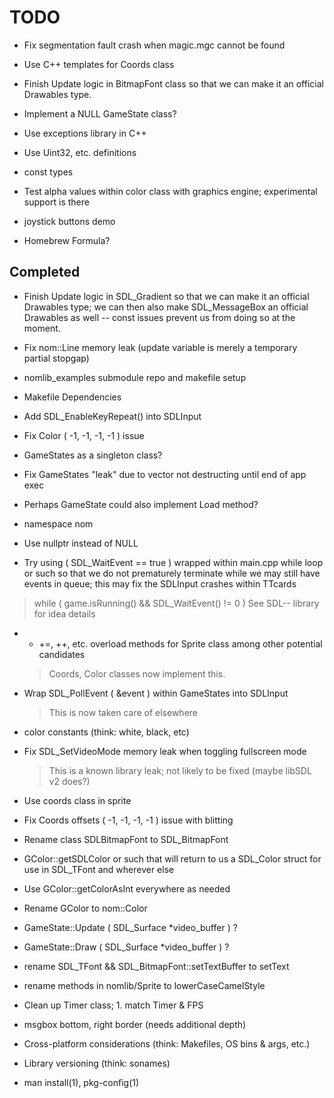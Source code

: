# TODO

* Fix segmentation fault crash when magic.mgc cannot be found
* Use C++ templates for Coords class

* Finish Update logic in BitmapFont class so that we can make it an official
Drawables type.

* Implement a NULL GameState class?
* Use exceptions library in C++
* Use Uint32, etc. definitions
* const types

* Test alpha values within color class with graphics engine; experimental support
is there

* joystick buttons demo
* Homebrew Formula?

## Completed

* Finish Update logic in SDL_Gradient so that we can make it an official
Drawables type; we can then also make SDL_MessageBox an official Drawables as
well -- const issues prevent us from doing so at the moment.

* Fix nom::Line memory leak (update variable is merely a temporary partial stopgap)
* nomlib_examples submodule repo and makefile setup
* Makefile Dependencies
* Add SDL_EnableKeyRepeat() into SDLInput
* Fix Color ( -1, -1, -1, -1 ) issue
* GameStates as a singleton class?
* Fix GameStates "leak" due to vector not destructing until end of app exec
* Perhaps GameState could also implement Load method?
* namespace nom
* Use nullptr instead of NULL
* Try using ( SDL_WaitEvent == true ) wrapped within main.cpp while loop or such
so that we do not prematurely terminate while we may still have events in queue;
this may fix the SDLInput crashes within TTcards
> while ( game.isRunning() && SDL_WaitEvent() != 0 )
> See SDL-- library for idea details

* * +=, ++, etc. overload methods for Sprite class among other potential candidates
  > Coords, Color classes now implement this.

* Wrap SDL_PollEvent ( &event ) within GameStates into SDLInput
  > This is now taken care of elsewhere

* color constants (think: white, black, etc)

* Fix SDL_SetVideoMode memory leak when toggling fullscreen mode
  > This is a known library leak; not likely to be fixed (maybe libSDL v2 does?)

* Use coords class in sprite
* Fix Coords offsets ( -1, -1, -1, -1 ) issue with blitting
* Rename class SDLBitmapFont to SDL_BitmapFont
* GColor::getSDLColor or such that will return to us a SDL_Color struct for use in
SDL_TFont and wherever else
* Use GColor::getColorAsInt everywhere as needed
* Rename GColor to nom::Color
* GameState::Update ( SDL_Surface *video_buffer ) ?
* GameState::Draw ( SDL_Surface *video_buffer ) ?
* rename SDL_TFont && SDL_BitmapFont::setTextBuffer to setText
* rename methods in nomlib/Sprite to lowerCaseCamelStyle
* Clean up Timer class; 1. match Timer & FPS
* msgbox bottom, right border (needs additional depth)
* Cross-platform considerations (think: Makefiles, OS bins & args, etc.)
* Library versioning (think: sonames)
* man install(1), pkg-config(1)
